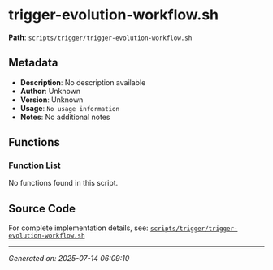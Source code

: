 # trigger-evolution-workflow.sh

**Path**: `scripts/trigger/trigger-evolution-workflow.sh`

## Metadata

- **Description**: No description available
- **Author**: Unknown
- **Version**: Unknown
- **Usage**: `No usage information`
- **Notes**: No additional notes

## Functions

### Function List

No functions found in this script.


## Source Code

For complete implementation details, see: [`scripts/trigger/trigger-evolution-workflow.sh`](../../scripts/trigger/trigger-evolution-workflow.sh)

---
*Generated on: 2025-07-14 06:09:10*
